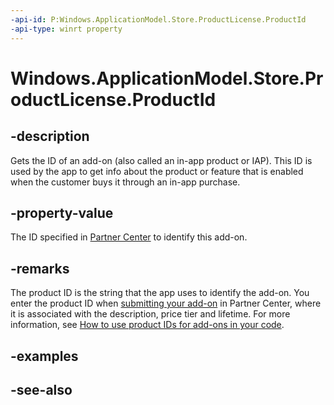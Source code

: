 ```yaml
---
-api-id: P:Windows.ApplicationModel.Store.ProductLicense.ProductId
-api-type: winrt property
---
```


<!-- Property syntax
public string ProductId { get; }
-->

# Windows.ApplicationModel.Store.ProductLicense.ProductId

## -description
Gets the ID of an add-on (also called an in-app product or IAP). This ID is used by the app to get info about the product or feature that is enabled when the customer buys it through an in-app purchase.

## -property-value
The ID specified in [Partner Center](https://partner.microsoft.com/dashboard) to identify this add-on.

## -remarks
The product ID is the string that the app uses to identify the add-on. You enter the product ID when [submitting your add-on](https://docs.microsoft.com/windows/uwp/publish/set-your-add-on-product-id) in Partner Center, where it is associated with the description, price tier and lifetime. For more information, see [How to use product IDs for add-ons in your code](https://docs.microsoft.com/windows/uwp/monetize/in-app-purchases-and-trials#how-to-use-product-ids-for-add-ons-in-your-code).

## -examples

## -see-also
